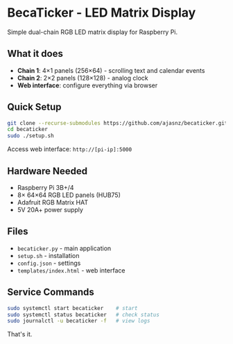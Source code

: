 # BecaTicker - LED Matrix Display

Simple dual-chain RGB LED matrix display for Raspberry Pi.

## What it does

- **Chain 1**: 4×1 panels (256×64) - scrolling text and calendar events
- **Chain 2**: 2×2 panels (128×128) - analog clock
- **Web interface**: configure everything via browser

## Quick Setup

```bash
git clone --recurse-submodules https://github.com/ajasnz/becaticker.git
cd becaticker
sudo ./setup.sh
```

Access web interface: `http://[pi-ip]:5000`

## Hardware Needed

- Raspberry Pi 3B+/4
- 8× 64×64 RGB LED panels (HUB75)
- Adafruit RGB Matrix HAT
- 5V 20A+ power supply

## Files

- `becaticker.py` - main application
- `setup.sh` - installation
- `config.json` - settings
- `templates/index.html` - web interface

## Service Commands

```bash
sudo systemctl start becaticker    # start
sudo systemctl status becaticker   # check status
sudo journalctl -u becaticker -f   # view logs
```

That's it.